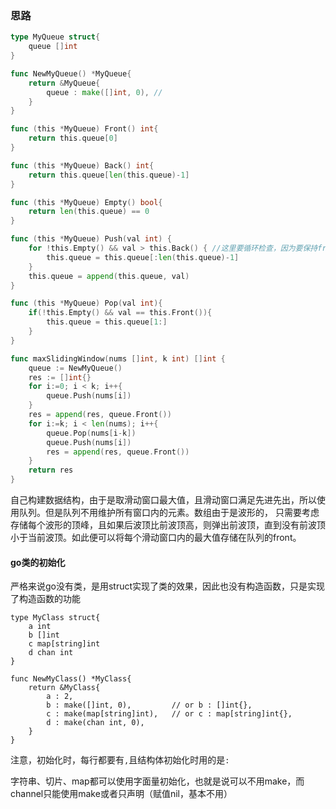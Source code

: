 ### 思路

``` go
type MyQueue struct{
    queue []int
}

func NewMyQueue() *MyQueue{
    return &MyQueue{
        queue : make([]int, 0), //
    }
}

func (this *MyQueue) Front() int{
    return this.queue[0]
}

func (this *MyQueue) Back() int{
    return this.queue[len(this.queue)-1]
}

func (this *MyQueue) Empty() bool{
    return len(this.queue) == 0
}

func (this *MyQueue) Push(val int) { 
    for !this.Empty() && val > this.Back() { //这里要循环检查，因为要保持front的位置是当前滑动窗口内的最大值
        this.queue = this.queue[:len(this.queue)-1]
    }
    this.queue = append(this.queue, val)
} 

func (this *MyQueue) Pop(val int){
    if(!this.Empty() && val == this.Front()){
        this.queue = this.queue[1:]
    }
}

func maxSlidingWindow(nums []int, k int) []int {
    queue := NewMyQueue()
    res := []int{}
    for i:=0; i < k; i++{
        queue.Push(nums[i])
    }
    res = append(res, queue.Front())
    for i:=k; i < len(nums); i++{
        queue.Pop(nums[i-k])
        queue.Push(nums[i])
        res = append(res, queue.Front())
    } 
    return res
}
```

自己构建数据结构，由于是取滑动窗口最大值，且滑动窗口满足先进先出，所以使用队列。但是队列不用维护所有窗口内的元素。数组由于是波形的， 只需要考虑存储每个波形的顶峰，且如果后波顶比前波顶高，则弹出前波顶，直到没有前波顶小于当前波顶。如此便可以将每个滑动窗口内的最大值存储在队列的front。

#### go类的初始化

严格来说go没有类，是用struct实现了类的效果，因此也没有构造函数，只是实现了构造函数的功能

```
type MyClass struct{
	a int
	b []int
	c map[string]int
	d chan int
}

func NewMyClass() *MyClass{
	return &MyClass{
		a : 2,
		b : make([]int, 0), 	  	// or b : []int{},
		c : make(map[string]int), 	// or c : map[string]int{},
		d : make(chan int, 0),
	}
}
```

注意，初始化时，每行都要有`,`且结构体初始化时用的是`:`

字符串、切片、map都可以使用字面量初始化，也就是说可以不用make，而channel只能使用make或者只声明（赋值nil，基本不用）